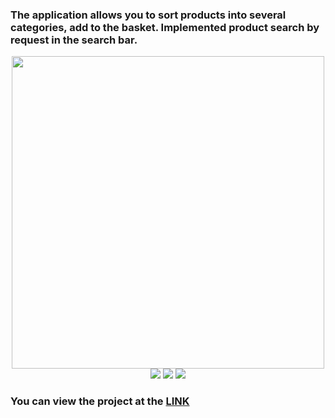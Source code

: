 ### The application allows you to sort products into several categories, add to the basket. Implemented product search by request in the search bar.

<div align="center">
<img src="https://imgur.com/9ynIHRu.png" width="500px">
</div>
<div align="center">
<img src="https://img.shields.io/badge/HTML-5%20-green">
<img src="https://img.shields.io/badge/CSS-3-green">
<img src="https://img.shields.io/badge/JavaScript-ES6-green">
</div>

### You can view the project at the [LINK](https://a-lyona.github.io/A-lyona/online-store/index.html)

